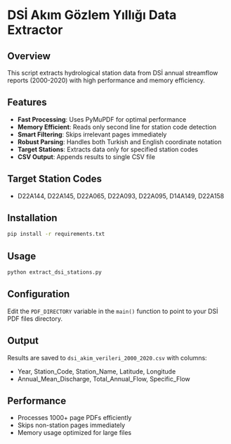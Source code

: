 # DSİ Akım Gözlem Yıllığı Data Extractor

## Overview
This script extracts hydrological station data from DSİ annual streamflow reports (2000-2020) with high performance and memory efficiency.

## Features
- **Fast Processing**: Uses PyMuPDF for optimal performance
- **Memory Efficient**: Reads only second line for station code detection
- **Smart Filtering**: Skips irrelevant pages immediately
- **Robust Parsing**: Handles both Turkish and English coordinate notation
- **Target Stations**: Extracts data only for specified station codes
- **CSV Output**: Appends results to single CSV file

## Target Station Codes
- D22A144, D22A145, D22A065, D22A093, D22A095, D14A149, D22A158

## Installation
```bash
pip install -r requirements.txt
```

## Usage
```bash
python extract_dsi_stations.py
```

## Configuration
Edit the `PDF_DIRECTORY` variable in the `main()` function to point to your DSİ PDF files directory.

## Output
Results are saved to `dsi_akim_verileri_2000_2020.csv` with columns:
- Year, Station_Code, Station_Name, Latitude, Longitude
- Annual_Mean_Discharge, Total_Annual_Flow, Specific_Flow

## Performance
- Processes 1000+ page PDFs efficiently
- Skips non-station pages immediately
- Memory usage optimized for large files
